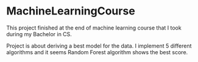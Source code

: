 # MachineLearningCourse

This project finished at the end of machine learning course that I took during my Bachelor in CS. 

Project is about deriving a best model for the data. I implement 5 different algorithms and it seems Random Forest algorithm shows the best score. 
